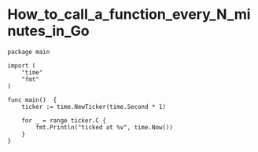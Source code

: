 # How_to_call_a_function_every_N_minutes_in_Go

    package main

    import (
    	"time"
    	"fmt"
    )

    func main()  {
    	ticker := time.NewTicker(time.Second * 1)

    	for _ = range ticker.C {
    		fmt.Println("ticked at %v", time.Now())
    	}
    }

